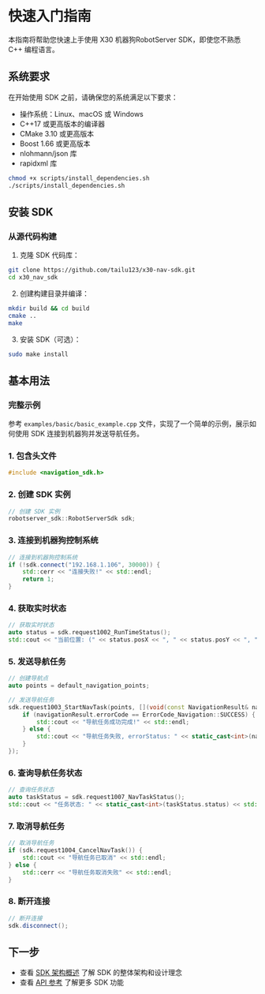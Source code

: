 # 快速入门指南

本指南将帮助您快速上手使用 X30 机器狗RobotServer SDK，即使您不熟悉 C++ 编程语言。

## 系统要求

在开始使用 SDK 之前，请确保您的系统满足以下要求：

- 操作系统：Linux、macOS 或 Windows
- C++17 或更高版本的编译器
- CMake 3.10 或更高版本
- Boost 1.66 或更高版本
- nlohmann/json 库
- rapidxml 库

```bash
chmod +x scripts/install_dependencies.sh
./scripts/install_dependencies.sh
```

## 安装 SDK

### 从源代码构建

1. 克隆 SDK 代码库：

```bash
git clone https://github.com/tailu123/x30-nav-sdk.git
cd x30_nav_sdk
```

2. 创建构建目录并编译：

```bash
mkdir build && cd build
cmake ..
make
```

3. 安装 SDK（可选）：

```bash
sudo make install
```

## 基本用法

### 完整示例

参考 `examples/basic/basic_example.cpp` 文件，实现了一个简单的示例，展示如何使用 SDK 连接到机器狗并发送导航任务。

### 1. 包含头文件

```cpp
#include <navigation_sdk.h>
```

### 2. 创建 SDK 实例

```cpp
// 创建 SDK 实例
robotserver_sdk::RobotServerSdk sdk;
```

### 3. 连接到机器狗控制系统

```cpp
// 连接到机器狗控制系统
if (!sdk.connect("192.168.1.106", 30000)) {
    std::cerr << "连接失败!" << std::endl;
    return 1;
}
```

### 4. 获取实时状态

```cpp
// 获取实时状态
auto status = sdk.request1002_RunTimeStatus();
std::cout << "当前位置: (" << status.posX << ", " << status.posY << ", " << status.posZ << ")" << std::endl;
```

### 5. 发送导航任务

```cpp
// 创建导航点
auto points = default_navigation_points;

// 发送导航任务
sdk.request1003_StartNavTask(points, [](void(const NavigationResult& navigationResult)) {
    if (navigationResult.errorCode == ErrorCode_Navigation::SUCCESS) {
        std::cout << "导航任务成功完成!" << std::endl;
    } else {
        std::cout << "导航任务失败, errorStatus: " << static_cast<int>(navigationResult.errorStatus) << std::endl;
    }
});
```

### 6. 查询导航任务状态

```cpp
// 查询任务状态
auto taskStatus = sdk.request1007_NavTaskStatus();
std::cout << "任务状态: " << static_cast<int>(taskStatus.status) << std::endl;
```

### 7. 取消导航任务

```cpp
// 取消导航任务
if (sdk.request1004_CancelNavTask()) {
    std::cout << "导航任务已取消" << std::endl;
} else {
    std::cerr << "导航任务取消失败" << std::endl;
}
```

### 8. 断开连接

```cpp
// 断开连接
sdk.disconnect();
```

## 下一步

- 查看 [SDK 架构概述](architecture.md) 了解 SDK 的整体架构和设计理念
- 查看 [API 参考](api_reference.md) 了解更多 SDK 功能
